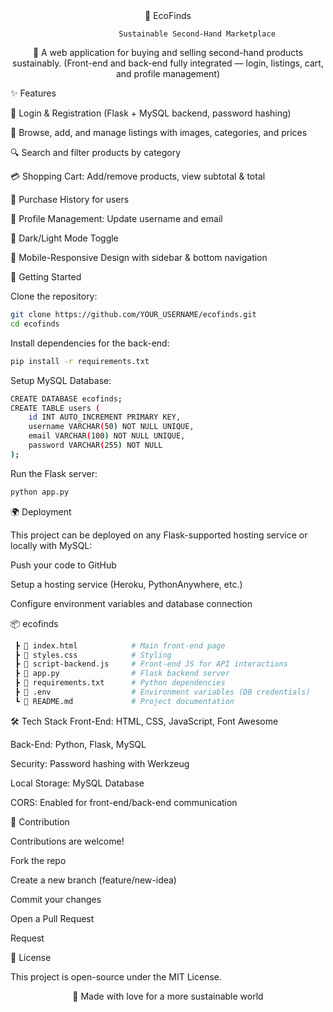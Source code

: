 <div align="center">
🌿 EcoFinds
  
                 Sustainable Second-Hand Marketplace
🚀 A web application for buying and selling second-hand products sustainably.
(Front-end and back-end fully integrated — login, listings, cart, and profile management)

</div>

✨ Features

🔐 Login & Registration (Flask + MySQL backend, password hashing)

🛒 Browse, add, and manage listings with images, categories, and prices

🔍 Search and filter products by category

💳 Shopping Cart: Add/remove products, view subtotal & total

📜 Purchase History for users

👤 Profile Management: Update username and email

🌙 Dark/Light Mode Toggle

📱 Mobile-Responsive Design with sidebar & bottom navigation


🚀 Getting Started

Clone the repository:
```bash
git clone https://github.com/YOUR_USERNAME/ecofinds.git
cd ecofinds
```
Install dependencies for the back-end:
```bash
pip install -r requirements.txt
```
Setup MySQL Database:
```bash
CREATE DATABASE ecofinds;
CREATE TABLE users (
    id INT AUTO_INCREMENT PRIMARY KEY,
    username VARCHAR(50) NOT NULL UNIQUE,
    email VARCHAR(100) NOT NULL UNIQUE,
    password VARCHAR(255) NOT NULL
);
```
Run the Flask server:
```bash
python app.py
```
🌍 Deployment

This project can be deployed on any Flask-supported hosting service or locally with MySQL:

Push your code to GitHub

Setup a hosting service (Heroku, PythonAnywhere, etc.)

Configure environment variables and database connection

📦 ecofinds
```bash
 ┣ 📜 index.html            # Main front-end page
 ┣ 📜 styles.css            # Styling
 ┣ 📜 script-backend.js     # Front-end JS for API interactions
 ┣ 📜 app.py                # Flask backend server
 ┣ 📜 requirements.txt      # Python dependencies
 ┣ 📜 .env                  # Environment variables (DB credentials)
 ┗ 📜 README.md             # Project documentation
 ```

🛠️ Tech Stack
Front-End: HTML, CSS, JavaScript, Font Awesome

Back-End: Python, Flask, MySQL

Security: Password hashing with Werkzeug

Local Storage: MySQL Database

CORS: Enabled for front-end/back-end communication

🙌 Contribution

Contributions are welcome!

Fork the repo

Create a new branch (feature/new-idea)

Commit your changes

Open a Pull Request

Request

📜 License

This project is open-source under the MIT License.

<div align="center">

💚 Made with love for a more sustainable world

</div>






